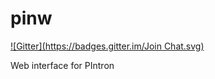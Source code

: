 pinw
====
[![Gitter](https://badges.gitter.im/Join Chat.svg)](https://gitter.im/AlgoLab/pinw?utm_source=badge&utm_medium=badge&utm_campaign=pr-badge&utm_content=badge)

Web interface for PIntron
